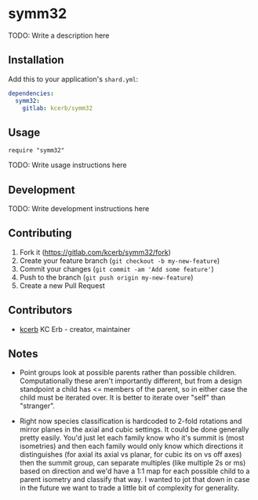 # symm32

TODO: Write a description here

## Installation

Add this to your application's `shard.yml`:

```yaml
dependencies:
  symm32:
    gitlab: kcerb/symm32
```

## Usage

```crystal
require "symm32"
```

TODO: Write usage instructions here

## Development

TODO: Write development instructions here

## Contributing

1. Fork it (<https://gitlab.com/kcerb/symm32/fork>)
2. Create your feature branch (`git checkout -b my-new-feature`)
3. Commit your changes (`git commit -am 'Add some feature'`)
4. Push to the branch (`git push origin my-new-feature`)
5. Create a new Pull Request

## Contributors

- [kcerb](https://gitlab.com/kcerb) KC Erb - creator, maintainer

## Notes

* Point groups look at possible parents rather than possible children. Computationally these aren't importantly different, but from a design standpoint a child has <= members of the parent, so in either case the child must be iterated over. It is better to iterate over "self" than "stranger".

* Right now species classification is hardcoded to 2-fold rotations and mirror planes in the axial and cubic settings. It could be done generally pretty easily. You'd just let each family know who it's summit is (most isometries) and then each family would only know which directions it distinguishes (for axial its axial vs planar, for cubic its on vs off axes) then the summit group, can separate multiples (like multiple 2s or ms) based on direction and we'd have a 1:1 map for each possible child to a parent isometry and classify that way. I wanted to jot that down in case in the future we want to trade a little bit of complexity for generality.

